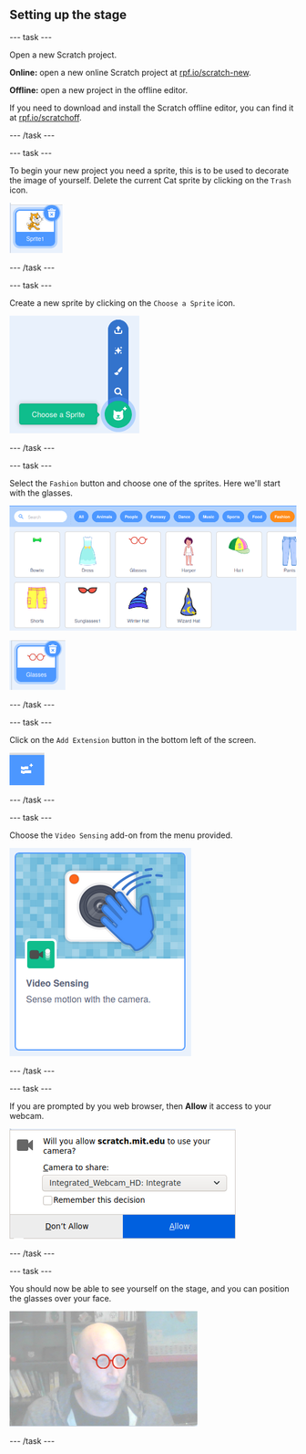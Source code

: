 ## Setting up the stage

--- task ---

Open a new Scratch project.

**Online:** open a new online Scratch project at [rpf.io/scratch-new](https://rpf.io/scratch-new).

**Offline:** open a new project in the offline editor.

If you need to download and install the Scratch offline editor, you can find it at [rpf.io/scratchoff](https://rpf.io/scratchoff).

--- /task ---

--- task ---

To begin your new project you need a sprite, this is to be used to decorate the image of yourself. Delete the current Cat sprite by clicking on the `Trash` icon.

![image showing trash icon on Cat sprite](images/delete-sprite.png)

--- /task ---

--- task ---

Create a new sprite by clicking on the `Choose a Sprite` icon.

![image showing the expanded choose sprite icon](images/new-sprite.png)

--- /task ---

--- task ---

Select the `Fashion` button and choose one of the sprites. Here we'll start with the glasses.

![image showing fashion sprites](images/fashion.png)

![image showing the glasses sprite](images/glasses.png)

--- /task ---

--- task ---

Click on the `Add Extension` button in the bottom left of the screen.

![image showing the add extension button](images/add-extension.png)

--- /task ---

--- task ---

Choose the `Video Sensing` add-on from the menu provided.

![image showing the selection of the video extension library](images/video-extension.png)

--- /task ---

--- task ---

If you are prompted by you web browser, then **Allow** it access to your webcam.

![image showing browser prompt to allow access to the camera](images/allow-camera.png)

--- /task ---

--- task ---

You should now be able to see yourself on the stage, and you can position the glasses over your face.

![image showing a man with glasses superimposed over his face](images/man-with-glasses.png)

--- /task ---





